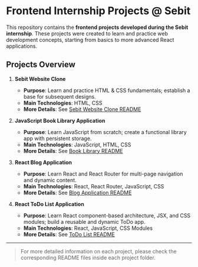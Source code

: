# Frontend Internship Projects @ Sebit

This repository contains the **frontend projects developed during the Sebit internship**. These projects were created to learn and practice web development concepts, starting from basics to more advanced React applications.

## Projects Overview

1. **Sebit Website Clone**
   - **Purpose**: Learn and practice HTML & CSS fundamentals; establish a base for subsequent designs.  
   - **Main Technologies**: HTML, CSS  
   - **More Details**: See [Sebit Website Clone README](./sebitWeb_clone/README.md)

2. **JavaScript Book Library Application**
   - **Purpose**: Learn JavaScript from scratch; create a functional library app with persistent storage.  
   - **Main Technologies**: JavaScript, HTML, CSS  
   - **More Details**: See [Book Library README](./bookLibrary_js/README.md)

3. **React Blog Application**
   - **Purpose**: Learn React and React Router for multi-page navigation and dynamic content.  
   - **Main Technologies**: React, React Router, JavaScript, CSS  
   - **More Details**: See [Blog Application README](./bloagApp_react/README.md)

4. **React ToDo List Application**
   - **Purpose**: Learn React component-based architecture, JSX, and CSS modules; build a reusable and dynamic ToDo app.  
   - **Main Technologies**: React, JavaScript, CSS Modules  
   - **More Details**: See [ToDo List README](./todolist_react/README.md)

---

> For more detailed information on each project, please check the corresponding README files inside each project folder.
